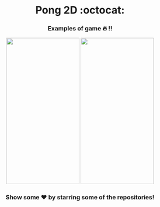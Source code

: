 # <div align="center">Pong 2D :octocat:</div>
### <div align="center">Examples of game :fire: !!</div>

<div class="row" align="center">
  <img src="./Documentation/video1.gif" width="200" height="400" />
  <img src="./Documentation/video2.gif" width="200" height="400" />
</div>

### <div align="center"> Show some ❤️ by starring some of the repositories! </div>
